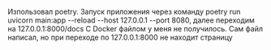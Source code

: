 Изпользовал poetry. Запуск приложения через команду  poetry run uvicorn main:app --reload --host 127.0.0.1 --port 8080, далее переходим на 127.0.0.1:8000/docs
С Docker файлом у меня не получилось. Сам файл написал, но при переходе по 127.0.0.1:8000 не находит страницу 
